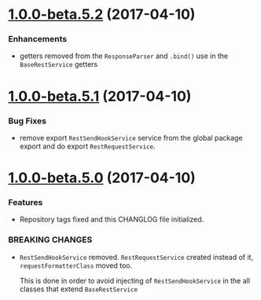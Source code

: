 # [1.0.0-beta.5.2](https://github.com/ancor-dev/ng-rest/compare/1.0.0-beta.5.1...1.0.0-beta.5.2) (2017-04-10)

### Enhancements

* getters removed from the `ResponseParser` and `.bind()` use in the `BaseRestService` getters

# [1.0.0-beta.5.1](https://github.com/ancor-dev/ng-rest/compare/1.0.0-beta.5.0...1.0.0-beta.5.1) (2017-04-10)

### Bug Fixes

* remove export `RestSendHookService` service from the global package export and do export `RestRequestService`.

# [1.0.0-beta.5.0](https://github.com/ancor-dev/ng-rest/compare/1.0.0-beta.4.4...1.0.0-beta.5.0) (2017-04-10)

### Features
* Repository tags fixed and this CHANGLOG file initialized.

### BREAKING CHANGES
* `RestSendHookService` removed. `RestRequestService` created instead of it, `requestFormatterClass` moved too.

  This is done in order to avoid injecting of `RestSendHookService` in the all classes that extend `BaseRestService`
